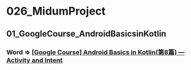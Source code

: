 # 026_MidumProject

## 01_GoogleCourse_AndroidBasicsinKotlin
### Word => [[Google Course] Android Basics in Kotlin(第8篇) — Activity and Intent]((https://github.com/user/repo/blob/branch/other_file.md))